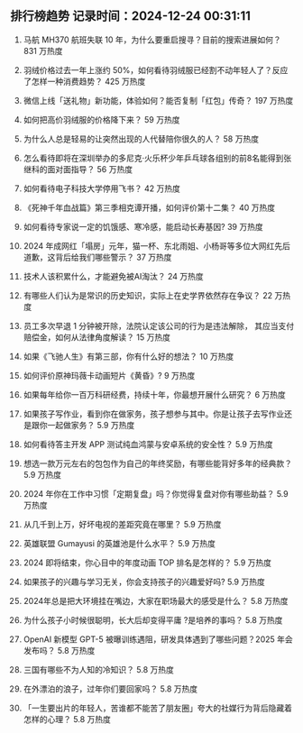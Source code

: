 
## 排行榜趋势 记录时间：2024-12-24 00:31:11
  
  1. 马航 MH370 航班失联 10 年，为什么要重启搜寻？目前的搜索进展如何？ 831 万热度
    
  2. 羽绒价格过去一年上涨约 50%，如何看待羽绒服已经割不动年轻人了？反应了怎样一种消费趋势？ 425 万热度
    
  3. 微信上线「送礼物」新功能，体验如何？能否复制「红包」传奇？ 197 万热度
    
  4. 如何把高价羽绒服的价格降下来？ 59 万热度
    
  5. 为什么人总是轻易的让突然出现的人代替陪你很久的人？ 58 万热度
    
  6. 怎么看待即将在深圳举办的多尼克·火乐杯少年乒乓球各组别的前8名能得到张继科的面对面指导？ 56 万热度
    
  7. 如何看待电子科技大学停用飞书？ 42 万热度
    
  8. 《死神千年血战篇》第三季相克谭开播，如何评价第十二集？ 40 万热度
    
  9. 如何看待专家说一定的饥饿感、寒冷感，能启动长寿基因? 39 万热度
    
  10. 2024 年成网红「塌房」元年，猫一杯、东北雨姐、小杨哥等多位大网红先后道歉，这背后给我们哪些警示？ 37 万热度
    
  11. 技术人该积累什么，才能避免被AI淘汰？ 24 万热度
    
  12. 有哪些人们认为是常识的历史知识，实际上在史学界依然存在争议？ 22 万热度
    
  13. 员工多次早退 1 分钟被开除，法院认定该公司的行为是违法解除， 其应当支付赔偿金，如何从法律角度解读？ 15 万热度
    
  14. 如果《飞驰人生》有第三部，你有什么好的想法？ 10 万热度
    
  15. 如何评价原神玛薇卡动画短片《黄昏》? 9 万热度
    
  16. 如果每年给你一百万科研经费，持续十年，你最想开展什么研究？ 6 万热度
    
  17. 如果孩子写作业，看到你在做家务，孩子想参与其中。你是让孩子去写作业还是跟你一起做家务？ 5.9 万热度
    
  18. 如何看待答主开发 APP 测试纯血鸿蒙与安卓系统的安全性？ 5.9 万热度
    
  19. 想选一款万元左右的包包作为自己的年终奖励，有哪些能背好多年的经典款？ 5.9 万热度
    
  20. 2024 年你在工作中习惯「定期复盘」吗？你觉得复盘对你有哪些助益？ 5.9 万热度
    
  21. 从几千到上万，好坏电视的差距究竟在哪里？ 5.9 万热度
    
  22. 英雄联盟 Gumayusi 的英雄池是什么水平？ 5.9 万热度
    
  23. 2024 即将结束，你心目中的年度动画 TOP 排名是怎样的？ 5.9 万热度
    
  24. 如果孩子的兴趣与学习无关，你会支持孩子的兴趣爱好吗? 5.9 万热度
    
  25. 2024年总是把大环境挂在嘴边，大家在职场最大的感受是什么？ 5.8 万热度
    
  26. 为什么孩子小时候很聪明，长大后却变得平庸 ​?是培养的事吗？ 5.8 万热度
    
  27. OpenAI 新模型 GPT-5 被曝训练遇阻，研发具体遇到了哪些问题？2025 年会发布吗？ 5.8 万热度
    
  28. 三国有哪些不为人知的冷知识？ 5.8 万热度
    
  29. 在外漂泊的浪子，过年你们要回家吗？ 5.8 万热度
    
  30. 「一生要出片的年轻人，苦谁都不能苦了朋友圈」夸大的社媒行为背后隐藏着怎样的心理？ 5.8 万热度
    